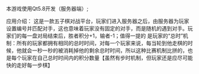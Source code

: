 本游戏使用Qt5.8开发（服务器端）;

应用介绍：
这是一款五子棋对战平台，玩家们进入服务器之后，由服务器为玩家设置编号并匹配对手，这也意味着玩家没有固定的对手，而是随机的遇到对手。玩家们的每一盘对局结束后，胜者积分+1，输者-1；值得一提的
是玩家的“总时”机制：所有的玩家都拥有相同的总时时间，对每一个玩家来说，每当轮到他走棋的时候，他就会一秒一秒的被消耗掉他的剩余总时时间，所以这种比赛机制比拼的，也是每个玩家在自己总时时间内的积分数量【虽然有步时机制，但玩家还是应尽可能快的走好每一步棋】
